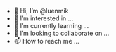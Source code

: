 - 👋 Hi, I’m @luenmik
- 👀 I’m interested in ...
- 🌱 I’m currently learning ...
- 💞️ I’m looking to collaborate on ...
- 📫 How to reach me ...

<!---
luenmik/luenmik is a ✨ special ✨ repository because its `README.md` (this file) appears on your GitHub profile.
You can click the Preview link to take a look at your changes.
--->
